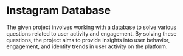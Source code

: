 # Instagram Database
 The given project involves working with a database to solve various questions related to user activity and engagement.  By solving these questions, the project aims to provide insights into user behavior, engagement, and identify trends in user activity on the platform.
